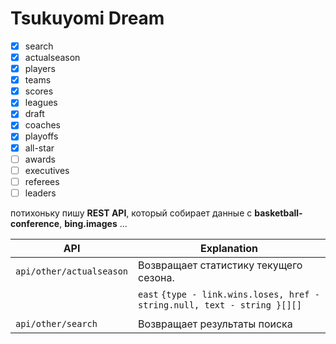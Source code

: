 # Tsukuyomi Dream

- [x] search
- [x] actualseason
- [x] players
- [x] teams
- [x] scores
- [x] leagues
- [x] draft
- [x] coaches
- [x] playoffs
- [x] all-star
- [ ] awards
- [ ] executives
- [ ] referees
- [ ] leaders

потихоньку пишу **REST API**, который собирает данные с **basketball-conference**, **bing.images** ...

| API                      | Explanation                                                               |
| ------------------------ | ------------------------------------------------------------------------- |
| `api/other/actualseason` | Возвращает статистику текущего сезона.                                    |
|                          | `east` `{type - link.wins.loses, href - string.null, text - string }[][]` |
|                          |                                                                           |
| `api/other/search`       | Возвращает результаты поиска                                              |
